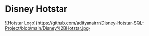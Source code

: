 # Disney Hotstar
![Hotstar Logo]{https://github.com/adityanairrr/Disney-Hotstar-SQL-Project/blob/main/Disney%2BHotstar.jpg}
